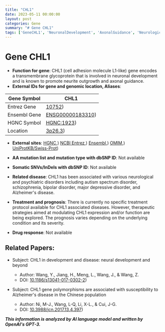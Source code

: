```yaml
---
title: "CHL1"
date: 2023-05-11 00:00:00
layout: post
categories: Gene
summary: "# Gene CHL1"
tags: ['GeneCHL1', 'NeuronalDevelopment', 'AxonalGuidance', 'NeurologicalDisorders', 'PsychiatricDisorders', 'TherapeuticStrategies', 'AlzheimersDisease', 'Polymorphisms']
---
```


# Gene CHL1

* **Function for gene**: CHL1 (cell adhesion molecule L1-like) gene encodes a transmembrane glycoprotein that is involved in neuronal development and is known to promote neurite outgrowth and axonal guidance.
* **External IDs for gene and genomic location, Aliases**: 

| Gene Symbol | CHL1 |
|-------------|------|
| Entrez Gene | [10752](https://www.ncbi.nlm.nih.gov/gene/10752)) |
| Ensembl Gene | [ENSG00000183310](https://www.ensembl.org/Homo_sapiens/Gene/Summary?g=ENSG00000183310)) |
| HGNC Symbol | [HGNC:1923](https://www.genenames.org/data/gene-symbol-report/#!/hgnc_id/HGNC:1923)) |
| Location | [3p26.3](https://ghr.nlm.nih.gov/gene/CHL1#location)) |

* **External sites**: [HGNC](https://www.genenames.org/data/gene-symbol-report/#!/hgnc_id/HGNC:1923),) [NCBI Entrez](https://www.ncbi.nlm.nih.gov/gene/10752),) [Ensembl](https://www.ensembl.org/Homo_sapiens/Gene/Summary?g=ENSG00000183310),) [OMIM](https://www.omim.org/entry/607416),) [UniProtKB/Swiss-Prot](https://www.uniprot.org/uniprot/Q9Y4N1))

* **AA mutation list and mutation type with dbSNP ID**: Not available

* **Somatic SNVs/InDels with dbSNP ID**: Not available

* **Related disease**: CHL1 has been associated with various neurological and psychiatric disorders including autism spectrum disorder, schizophrenia, bipolar disorder, major depressive disorder, and Alzheimer's disease.

* **Treatment and prognosis**: There is currently no specific treatment protocol available for CHL1 associated diseases. However, therapeutic strategies aimed at modulating CHL1 expression and/or function are being explored. The prognosis varies depending on the underlying condition and its severity.

* **Drug response**: Not available

## Related Papers:

* Subject: CHL1 in development and disease: neural development and beyond
  * Author: Wang, Y., Jiang, H., Meng, L., Wang, J., & Wang, Z.
  * DOI: [10.1186/s13041-017-0302-2](https://doi.org/10.1186/s13041-017-0302-2))

* Subject: CHL1 gene polymorphisms are associated with susceptibility to Alzheimer's disease in the Chinese population
  * Author: Ni, M-J., Wang, L-Q, Li, X-L., & Cui, J-G.
  * DOI: [10.3988/jcn.2017.13.4.397](https://doi.org/10.3988/jcn.2017.13.4.397))

**_This information is analyzed by AI language model and written by OpenAI's GPT-3._**